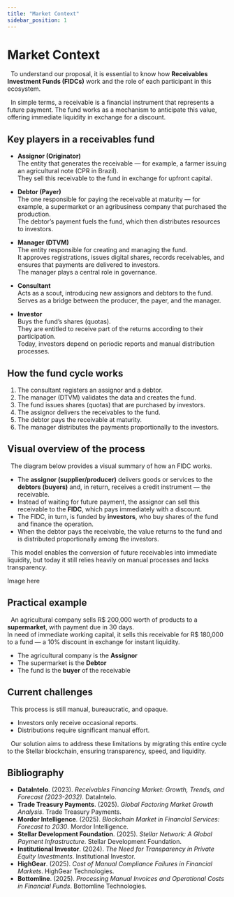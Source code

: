 ```yaml
---
title: "Market Context"
sidebar_position: 1
---
```


# Market Context

&nbsp; To understand our proposal, it is essential to know how **Receivables Investment Funds (FIDCs)** work and the role of each participant in this ecosystem.  

&nbsp; In simple terms, a receivable is a financial instrument that represents a future payment. The fund works as a mechanism to anticipate this value, offering immediate liquidity in exchange for a discount.

## Key players in a receivables fund

- **Assignor (Originator)**  
  The entity that generates the receivable — for example, a farmer issuing an agricultural note (CPR in Brazil).  
  They sell this receivable to the fund in exchange for upfront capital.

- **Debtor (Payer)**  
  The one responsible for paying the receivable at maturity — for example, a supermarket or an agribusiness company that purchased the production.  
  The debtor’s payment fuels the fund, which then distributes resources to investors.

- **Manager (DTVM)**  
  The entity responsible for creating and managing the fund.  
  It approves registrations, issues digital shares, records receivables, and ensures that payments are delivered to investors.  
  The manager plays a central role in governance.

- **Consultant**  
  Acts as a scout, introducing new assignors and debtors to the fund.  
  Serves as a bridge between the producer, the payer, and the manager.

- **Investor**  
  Buys the fund’s shares (quotas).  
  They are entitled to receive part of the returns according to their participation.  
  Today, investors depend on periodic reports and manual distribution processes.

## How the fund cycle works

1. The consultant registers an assignor and a debtor.  
2. The manager (DTVM) validates the data and creates the fund.  
3. The fund issues shares (quotas) that are purchased by investors.  
4. The assignor delivers the receivables to the fund.  
5. The debtor pays the receivable at maturity.  
6. The manager distributes the payments proportionally to the investors.  

## Visual overview of the process

&nbsp; The diagram below provides a visual summary of how an FIDC works.  

- The **assignor (supplier/producer)** delivers goods or services to the **debtors (buyers)** and, in return, receives a credit instrument — the receivable.  
- Instead of waiting for future payment, the assignor can sell this receivable to the **FIDC**, which pays immediately with a discount.  
- The FIDC, in turn, is funded by **investors**, who buy shares of the fund and finance the operation.  
- When the debtor pays the receivable, the value returns to the fund and is distributed proportionally among the investors.  

&nbsp; This model enables the conversion of future receivables into immediate liquidity, but today it still relies heavily on manual processes and lacks transparency.

<!-- ![FIDC Flow](../static/img/fidc-diagram.png) --> Image here

## Practical example

&nbsp; An agricultural company sells R$ 200,000 worth of products to a **supermarket**, with payment due in 30 days.  
In need of immediate working capital, it sells this receivable for R$ 180,000 to a fund — a 10% discount in exchange for instant liquidity.  

- The agricultural company is the **Assignor**  
- The supermarket is the **Debtor**  
- The fund is the **buyer** of the receivable  

## Current challenges

&nbsp; This process is still manual, bureaucratic, and opaque.  
- Investors only receive occasional reports.  
- Distributions require significant manual effort.  

&nbsp; Our solution aims to address these limitations by migrating this entire cycle to the Stellar blockchain, ensuring transparency, speed, and liquidity.


## **Bibliography**

* **DataIntelo**. (2023). *Receivables Financing Market: Growth, Trends, and Forecast (2023-2032)*. DataIntelo.
* **Trade Treasury Payments**. (2025). *Global Factoring Market Growth Analysis*. Trade Treasury Payments.
* **Mordor Intelligence**. (2025). *Blockchain Market in Financial Services: Forecast to 2030*. Mordor Intelligence.
* **Stellar Development Foundation**. (2025). *Stellar Network: A Global Payment Infrastructure*. Stellar Development Foundation.
* **Institutional Investor**. (2024). *The Need for Transparency in Private Equity Investments*. Institutional Investor.
* **HighGear**. (2025). *Cost of Manual Compliance Failures in Financial Markets*. HighGear Technologies.
* **Bottomline**. (2025). *Processing Manual Invoices and Operational Costs in Financial Funds*. Bottomline Technologies.



